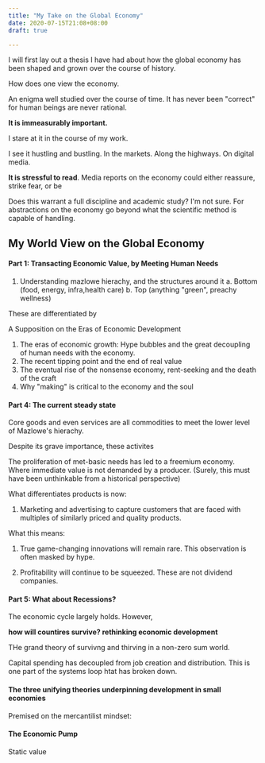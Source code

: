 ```yaml
---
title: "My Take on the Global Economy"
date: 2020-07-15T21:08+08:00
draft: true

---
```


I will first lay out a thesis I have had about how the global economy has been shaped and grown over the course of history.

How does one view the economy.

An enigma well studied over the course of time. It has never been "correct" for human beings are never rational. 

**It is immeasurably important.** 

I stare at it in the course of my work. 

I see it hustling and bustling. In the markets. Along the highways. On digital media.

**It is stressful to read**. Media  reports on the economy could either reassure, strike fear, or be 

Does this warrant a full discipline and academic study? I'm not sure. For abstractions on the economy go beyond what the scientific method is capable of handling.

## My World View on the Global Economy

#### Part 1: Transacting Economic Value, by Meeting Human Needs

1. Understanding mazlowe hierachy, and the structures around it
   a. Bottom (food, energy, infra,health care)
   b. Top (anything "green", preachy wellness)

These are differentiated by 



A Supposition on the Eras of Economic Development



1. The eras of economic growth: Hype bubbles and the great decoupling of human needs with the economy.
2. The recent tipping point and the end of real value
3. The eventual rise of the nonsense economy, rent-seeking and the death of the craft
4. Why "making" is critical to the economy and the soul



#### Part 4: The current steady state

Core goods and even services are all commodities to meet the lower level of Mazlowe's hierachy.

Despite its grave importance, these activites 



The proliferation of met-basic needs has led to a freemium economy. Where immediate value is not demanded by a producer. (Surely, this must have been unthinkable from a historical perspective)

What differentiates products is now:

1) Marketing and advertising to capture customers that are faced with multiples of similarly priced and quality products.



What this means:

1. True game-changing innovations will remain rare. This observation is often masked by hype.

2. Profitability will continue to be squeezed. These are not dividend companies.

#### Part 5: What about Recessions? 

The economic cycle largely holds. However, 



**how will countires survive? rethinking economic development**

THe grand theory of survivng and thirving in a non-zero sum world.

Capital spending has decoupled from job creation and distribution. This is one part of the systems loop htat has broken down.



#### The three unifying theories underpinning development in small economies

Premised on the mercantilist mindset:





#### The Economic Pump

Static value 